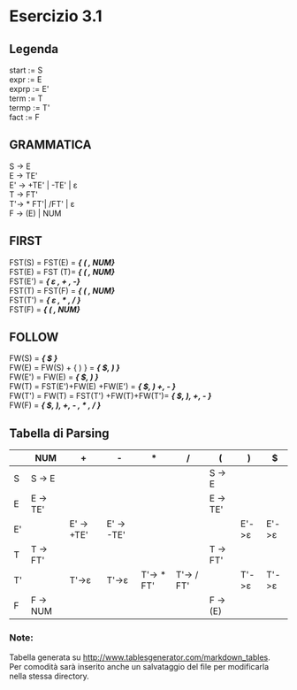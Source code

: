 # Esercizio 3.1

## Legenda  
start := S  
expr := E  
exprp := E'  
term := T    
termp := T'  
fact := F  

## GRAMMATICA   
S -> E  
E -> TE'  
E' -> +TE' | -TE' | ε  
T -> FT'  
T'-> * FT'| /FT' | ε  
F -> (E) | NUM


## FIRST

FST(S) = FST(E) =  ***{ ( , NUM}***    
FST(E) = FST (T)=  ***{ ( , NUM}***  
FST(E') = ***{ ε , + , -}***  
FST(T) = FST(F) = ***{ ( , NUM}***  
FST(T') = ***{ ε , * , / }***  
FST(F) =  ***{ ( , NUM}***  

## FOLLOW

FW(S) = ***{ $ }***  
FW(E) = FW(S) + { ) } =   ***{ $, ) }***  
FW(E') = FW(E) = ***{ $, ) }***  
FW(T) = FST(E')+FW(E) +FW(E') = ***{ $, ) +, - }***  
FW(T') = FW(T) = FST(T') +FW(T)+FW(T')=  ***{ $, ), +, - }***  
FW(F) = ***{ $, ), +, - , * , / }***  

## Tabella di Parsing
|    | NUM      | +          | -          | *          | /          | (        | )     | $     |
|----|----------|------------|------------|------------|------------|----------|-------|-------|
| S  | S -> E   |            |            |            |            | S -> E   |       |       |
| E  | E -> TE' |            |            |            |            | E -> TE' |       |       |
| E' |          | E' -> +TE' | E' -> -TE' |            |            |          | E'->ε | E'->ε |
| T  | T -> FT' |            |            |            |            | T -> FT' |       |       |
| T' |          | T'->ε      | T'->ε      | T'-> * FT' | T'-> / FT' |          | T'->ε | T'->ε |
|  F | F -> NUM |            |            |            |            | F -> (E) |       |       |       |  

### Note:
Tabella generata su http://www.tablesgenerator.com/markdown_tables.  
Per comodità sarà inserito anche un salvataggio del file per modificarla nella stessa directory.
